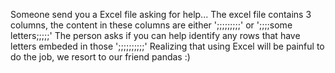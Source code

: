 Someone send you a Excel file asking for help... The excel file contains 3 columns, the content in these columns are either ';;;;;;;;;' or ';;;;some letters;;;;;' The person asks if you can help identify any rows that have letters embeded in those ';;;;;;;;;;' Realizing that using Excel will be painful to do the job, we resort to our friend pandas :)
